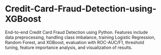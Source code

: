 # Credit-Card-Fraud-Detection-using-XGBoost
End-to-end Credit Card Fraud Detection using Python. Features include data preprocessing, handling class imbalance, training Logistic Regression, Random Forest, and XGBoost, evaluation with ROC-AUC/F1, threshold tuning, feature importance analysis, and visualization of results.
